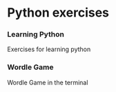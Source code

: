 # Python exercises

### Learning Python
Exercises for learning python

### Wordle Game
Wordle Game in the terminal
